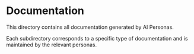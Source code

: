 # Documentation

This directory contains all documentation generated by AI Personas.

Each subdirectory corresponds to a specific type of documentation and is maintained by the relevant personas.
